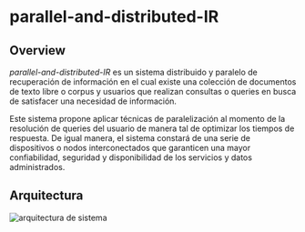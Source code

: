 # parallel-and-distributed-IR

## Overview

_parallel-and-distributed-IR_ es un sistema distribuido y paralelo de recuperación de información en el cual existe una colección de documentos de texto libre o corpus y usuarios que realizan consultas o queries en busca de satisfacer una necesidad de información. 

Este sistema propone aplicar técnicas de paralelización al momento de la resolución de queries del usuario de manera tal de optimizar los tiempos de respuesta. De igual manera, el sistema constará de una serie de dispositivos o nodos interconectados que garanticen una mayor confiabilidad, seguridad y disponibilidad de los servicios y datos administrados.

## Arquitectura

![arquitectura de sistema](https://drive.google.com/file/d/0B13cNeaiufwVdGdzME16UnpPRHc/view?usp=sharing)




